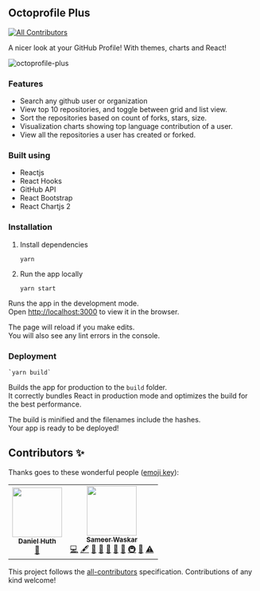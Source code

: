 ## Octoprofile Plus
<!-- ALL-CONTRIBUTORS-BADGE:START - Do not remove or modify this section -->
[![All Contributors](https://img.shields.io/badge/all_contributors-2-orange.svg?style=flat-square)](#contributors-)
<!-- ALL-CONTRIBUTORS-BADGE:END -->

A nicer look at your GitHub Profile! With themes, charts and React!

![octoprofile-plus](./public/octoprofile-plus-dashboard.png)

### Features

- Search any github user or organization
- View top 10 repositories, and toggle between grid and list view.
- Sort the repositories based on count of forks, stars, size.
- Visualization charts showing top language contribution of a user.
- View all the repositories a user has created or forked.


### Built using

- Reactjs
- React Hooks
- GitHub API
- React Bootstrap
- React Chartjs 2


### Installation
1. Install dependencies

    `yarn`

2. Run the app locally

    `yarn start`

Runs the app in the development mode.  
Open  [http://localhost:3000](http://localhost:3000/)  to view it in the browser.

The page will reload if you make edits.  
You will also see any lint errors in the console.

### Deployment

    `yarn build`

Builds the app for production to the  `build`  folder.  
It correctly bundles React in production mode and optimizes the build for the best performance.

The build is minified and the filenames include the hashes.  
Your app is ready to be deployed!

## Contributors ✨

Thanks goes to these wonderful people ([emoji key](https://allcontributors.org/docs/en/emoji-key)):

<!-- ALL-CONTRIBUTORS-LIST:START - Do not remove or modify this section -->
<!-- prettier-ignore-start -->
<!-- markdownlint-disable -->
<table>
  <tr>
    <td align="center"><a href="http://agreon.de"><img src="https://avatars.githubusercontent.com/u/4455258?v=4?s=100" width="100px;" alt=""/><br /><sub><b>Daniel Huth</b></sub></a><br /><a href="https://github.com/wsameer/octoprofile-plus/issues?q=author%3AAgreon" title="Bug reports">🐛</a></td>
    <td align="center"><a href="https://wsameer.github.io/v1/"><img src="https://avatars.githubusercontent.com/u/8468992?v=4?s=100" width="100px;" alt=""/><br /><sub><b>Sameer Waskar</b></sub></a><br /><a href="https://github.com/wsameer/octoprofile-plus/commits?author=wsameer" title="Code">💻</a> <a href="#content-wsameer" title="Content">🖋</a> <a href="#data-wsameer" title="Data">🔣</a> <a href="https://github.com/wsameer/octoprofile-plus/issues?q=author%3Awsameer" title="Bug reports">🐛</a> <a href="https://github.com/wsameer/octoprofile-plus/commits?author=wsameer" title="Documentation">📖</a> <a href="#design-wsameer" title="Design">🎨</a> <a href="#ideas-wsameer" title="Ideas, Planning, & Feedback">🤔</a> <a href="#infra-wsameer" title="Infrastructure (Hosting, Build-Tools, etc)">🚇</a> <a href="#maintenance-wsameer" title="Maintenance">🚧</a> <a href="https://github.com/wsameer/octoprofile-plus/commits?author=wsameer" title="Tests">⚠️</a></td>
  </tr>
</table>

<!-- markdownlint-restore -->
<!-- prettier-ignore-end -->

<!-- ALL-CONTRIBUTORS-LIST:END -->

This project follows the [all-contributors](https://github.com/all-contributors/all-contributors) specification. Contributions of any kind welcome!